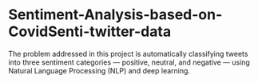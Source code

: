 # Sentiment-Analysis-based-on-CovidSenti-twitter-data
The problem addressed in this project is automatically classifying tweets into three sentiment categories — positive, neutral, and negative — using Natural Language Processing (NLP) and deep learning.
